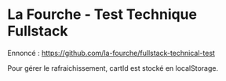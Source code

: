 # La Fourche - Test Technique Fullstack

Ennoncé : https://github.com/la-fourche/fullstack-technical-test

Pour gérer le rafraichissement, cartId est stocké en localStorage.
